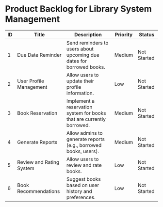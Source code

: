 # Product Backlog for Library System Management

| ID | Title                  | Description                                           | Priority | Status      |
|----|------------------------|-------------------------------------------------------|----------|-------------|
| 1  | Due Date Reminder              | Send reminders to users about upcoming due dates for borrowed books. | Medium   | Not Started |
| 2 | User Profile Management        | Allow users to update their profile information.                     | Low      | Not Started |
| 3 | Book Reservation               | Implement a reservation system for books that are currently borrowed.| Medium   | Not Started |
| 4 | Generate Reports               | Allow admins to generate reports (e.g., borrowed books, users).      | Medium   | Not Started |
| 5 | Review and Rating System       | Allow users to review and rate books.                                | Low      | Not Started |
| 6 | Book Recommendations           | Suggest books based on user history and preferences.                 | Low      | Not Started |

